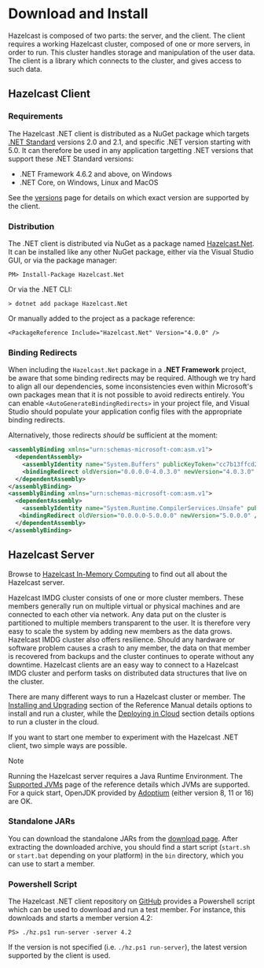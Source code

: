 # Download and Install

Hazelcast is composed of two parts: the server, and the client. The client requires a working Hazelcast cluster, composed of one or more servers, in order to run. This cluster handles storage and manipulation of the user data. The client is a library which connects to the cluster, and gives access to such data.

## Hazelcast Client

### Requirements

The Hazelcast .NET client is distributed as a NuGet package which targets [.NET Standard](https://docs.microsoft.com/en-us/dotnet/standard/net-standard) versions 2.0 and 2.1, and specific .NET version starting with 5.0. It can therefore be used in any application targetting .NET versions that support these .NET Standard versions:

* .NET Framework 4.6.2 and above, on Windows
* .NET Core, on Windows, Linux and MacOS

See the [versions](../../versions.md) page for details on which exact version are supported by the client.

### Distribution

The .NET client is distributed via NuGet as a package named [Hazelcast.Net](https://www.nuget.org/packages/Hazelcast.Net/). 
It can be installed like any other NuGet package, either via the Visual Studio GUI, or via the package manager:

```
PM> Install-Package Hazelcast.Net
```

Or via the .NET CLI:

```
> dotnet add package Hazelcast.Net
```

Or manually added to the project as a package reference:

```
<PackageReference Include="Hazelcast.Net" Version="4.0.0" />
```

### Binding Redirects

When including the `Hazelcast.Net` package in a **.NET Framework** project, be aware that some binding redirects may be required. Although we try hard to align all our dependencies, some inconsistencies even within Microsoft's own packages mean that it is not possible to avoid redirects entirely. You can enable `<AutoGenerateBindingRedirects>` in your project file, and Visual Studio should populate your application config files with the appropriate binding redirects.

Alternatively, those redirects *should* be sufficient at the moment:

```xml
<assemblyBinding xmlns="urn:schemas-microsoft-com:asm.v1">
  <dependentAssembly>
    <assemblyIdentity name="System.Buffers" publicKeyToken="cc7b13ffcd2ddd51" culture="neutral" />
    <bindingRedirect oldVersion="0.0.0.0-4.0.3.0" newVersion="4.0.3.0" />
  </dependentAssembly>
</assemblyBinding>
<assemblyBinding xmlns="urn:schemas-microsoft-com:asm.v1">
  <dependentAssembly>
    <assemblyIdentity name="System.Runtime.CompilerServices.Unsafe" publicKeyToken="b03f5f7f11d50a3a" culture="neutral" />
   <bindingRedirect oldVersion="0.0.0.0-5.0.0.0" newVersion="5.0.0.0" />
  </dependentAssembly>
</assemblyBinding>
```

## Hazelcast Server

Browse to [Hazelcast In-Memory Computing](https://hazelcast.com/products/in-memory-computing/) to find out all about the Hazelcast server.

Hazelcast IMDG cluster consists of one or more cluster members. These members generally run on multiple virtual or physical machines and are connected to each other via network. Any data put on the cluster is partitioned to multiple members transparent to the user. It is therefore very easy to scale the system by adding new members as the data grows. Hazelcast IMDG cluster also offers resilience. Should any hardware or software problem causes a crash to any member, the data on that member is recovered from backups and the cluster continues to operate without any downtime. Hazelcast clients are an easy way to connect to a Hazelcast IMDG cluster and perform tasks on distributed data structures that live on the cluster.

There are many different ways to run a Hazelcast cluster or member. The [Installing and Upgrading](https://docs.hazelcast.com/imdg/latest/installation/installing-upgrading.html) section of the Reference Manual details options to install and run a cluster, while the [Deploying in Cloud](https://docs.hazelcast.com/imdg/latest/installation/deploying-in-cloud.html) section details options to run a cluster in the cloud.

If you want to start one member to experiment with the Hazelcast .NET client, two simple ways are possible.

> [!NOTE]
> Running the Hazelcast server requires a Java Runtime Environment. The [Supported JVMs](https://docs.hazelcast.com/imdg/latest/installation/supported-jvms.html) page of the reference details which JVMs are supported. For a quick start, OpenJDK provided by [Adoptium](https://adoptopenjdk.net/) (either version 8, 11 or 16) are OK.

### Standalone JARs

You can download the standalone JARs from the [download page](https://hazelcast.com/get-started/download/). After extracting the downloaded archive, you should find a start script (`start.sh` or `start.bat` depending on your platform) in the `bin` directory, which you can use to start a member.

### Powershell Script

The Hazelcast .NET client repository on [GitHub](https://github.com/hazelcast/hazelcast-csharp-client) provides a Powershell script which can be used to download and run a test member. For instance, this downloads and starts a member version 4.2:

```pwsh
PS> ./hz.ps1 run-server -server 4.2
```

If the version is not specified (i.e. `./hz.ps1 run-server`), the latest version supported by the client is used.